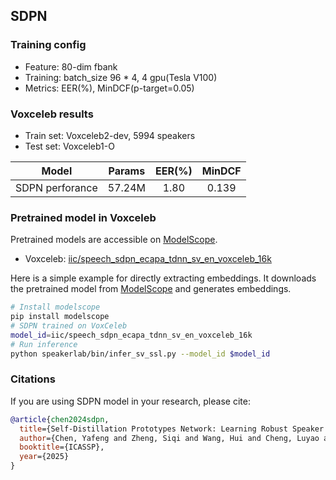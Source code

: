 ## SDPN

### Training config
- Feature: 80-dim fbank
- Training: batch_size 96 * 4, 4 gpu(Tesla V100)
- Metrics: EER(%), MinDCF(p-target=0.05)

### Voxceleb results
- Train set: Voxceleb2-dev, 5994 speakers
- Test set: Voxceleb1-O

| Model | Params | EER(%) | MinDCF |
|:-----:|:------:|:------:|:------:|
| SDPN perforance | 57.24M | 1.80  |  0.139 |

### Pretrained model in Voxceleb
Pretrained models are accessible on [ModelScope](https://www.modelscope.cn/models?page=1&tasks=speaker-verification&type=audio).

- Voxceleb: [iic/speech_sdpn_ecapa_tdnn_sv_en_voxceleb_16k](https://modelscope.cn/models/iic/speech_sdpn_ecapa_tdnn_sv_en_voxceleb_16k)

Here is a simple example for directly extracting embeddings. It downloads the pretrained model from [ModelScope](https://www.modelscope.cn/models) and generates embeddings.
``` sh
# Install modelscope
pip install modelscope
# SDPN trained on VoxCeleb
model_id=iic/speech_sdpn_ecapa_tdnn_sv_en_voxceleb_16k
# Run inference
python speakerlab/bin/infer_sv_ssl.py --model_id $model_id
```

### Citations
If you are using SDPN model in your research, please cite: 
```BibTeX
@article{chen2024sdpn,
  title={Self-Distillation Prototypes Network: Learning Robust Speaker Representations without Supervision},
  author={Chen, Yafeng and Zheng, Siqi and Wang, Hui and Cheng, Luyao and others},
  booktitle={ICASSP},
  year={2025}
}
